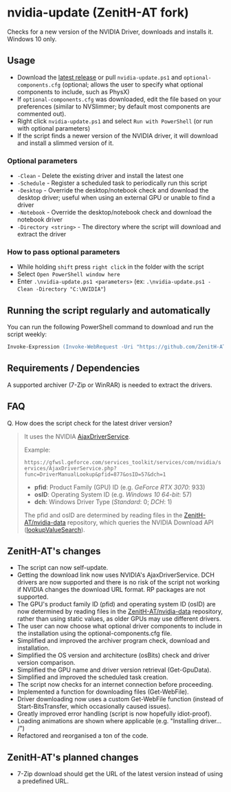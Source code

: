 # nvidia-update (ZenitH-AT fork)

Checks for a new version of the NVIDIA Driver, downloads and installs it. Windows 10 only.

## Usage

- Download the [latest release](https://github.com/ZenitH-AT/nvidia-update/releases/latest) or pull `nvidia-update.ps1` and `optional-components.cfg` (optional; allows the user to specify what optional components to include, such as PhysX)
- If `optional-components.cfg` was downloaded, edit the file based on your preferences (similar to NVSlimmer; by default most components are commented out).
- Right click `nvidia-update.ps1` and select `Run with PowerShell` (or run with optional parameters)
- If the script finds a newer version of the NVIDIA driver, it will download and install a slimmed version of it.

### Optional parameters

- `-Clean` - Delete the existing driver and install the latest one
- `-Schedule` - Register a scheduled task to periodically run this script
- `-Desktop` - Override the desktop/notebook check and download the desktop driver; useful when using an external GPU or unable to find a driver
- `-Notebook` - Override the desktop/notebook check and download the notebook driver
- `-Directory <string>` - The directory where the script will download and extract the driver

### How to pass optional parameters

- While holding `shift` press `right click` in the folder with the script
- Select `Open PowerShell window here`
- Enter `.\nvidia-update.ps1 <parameters>` (ex: `.\nvidia-update.ps1 -Clean -Directory "C:\NVIDIA"`)

## Running the script regularly and automatically

You can run the following PowerShell command to download and run the script weekly:

```ps
Invoke-Expression (Invoke-WebRequest -Uri "https://github.com/ZenitH-AT/nvidia-update/raw/master/schedule.ps1").Content
```

## Requirements / Dependencies

A supported archiver (7-Zip or WinRAR) is needed to extract the drivers.

## FAQ

Q. How does the script check for the latest driver version?

> It uses the NVIDIA [AjaxDriverService](https://gfwsl.geforce.com/services_toolkit/services/com/nvidia/services/AjaxDriverService.php).
>
> Example:
>
> ```https://gfwsl.geforce.com/services_toolkit/services/com/nvidia/services/AjaxDriverService.php?func=DriverManualLookup&pfid=877&osID=57&dch=1```
> - **pfid**: Product Family (GPU) ID (e.g. _GeForce RTX 3070_: 933)
> - **osID**: Operating System ID (e.g. _Windows 10 64-bit_: 57)
> - **dch**: Windows Driver Type (_Standard_: 0; _DCH_: 1)
>
> The pfid and osID are determined by reading files in the [ZenitH-AT/nvidia-data](https://github.com/ZenitH-AT/nvidia-data) repository, which queries the NVIDIA Download API ([lookupValueSearch](https://www.nvidia.com/Download/API/lookupValueSearch.aspx)).

## ZenitH-AT's changes

- The script can now self-update.
- Getting the download link now uses NVIDIA's AjaxDriverService. DCH drivers are now supported and there is no risk of the script not working if NVIDIA changes the download URL format. RP packages are not supported.
- The GPU's product family ID (pfid) and operating system ID (osID) are now determined by reading files in the [ZenitH-AT/nvidia-data](https://github.com/ZenitH-AT/nvidia-data) repository, rather than using static values, as older GPUs may use different drivers.
- The user can now choose what optional driver components to include in the installation using the optional-components.cfg file.
- Simplified and improved the archiver program check, download and installation.
- Simplified the OS version and architecture (osBits) check and driver version comparison.
- Simplified the GPU name and driver version retrieval (Get-GpuData).
- Simplified and improved the scheduled task creation.
- The script now checks for an internet connection before proceeding.
- Implemented a function for downloading files (Get-WebFile).
- Driver downloading now uses a custom Get-WebFile function (instead of Start-BitsTransfer, which occasionally caused issues).
- Greatly improved error handling (script is now hopefully idiot-proof).
- Loading animations are shown where applicable (e.g. "Installing driver... /")
- Refactored and reorganised a ton of the code.

## ZenitH-AT's planned changes

- 7-Zip download should get the URL of the latest version instead of using a predefined URL.